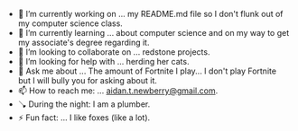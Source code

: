 - 🔭 I’m currently working on ... my README.md file so I don't flunk out of my computer science class.
- 🌱 I’m currently learning ... about computer science and on my way to get my associate's degree regarding it.
- 👯 I’m looking to collaborate on ... redstone projects.
- 🤔 I’m looking for help with ... herding her cats.
- 💬 Ask me about ... The amount of Fortnite I play... I don't play Fortnite but I will bully you for asking about it.
- 📫 How to reach me: ... aidan.t.newberry@gmail.com.
- 🪠 During the night: I am a plumber.
- ⚡ Fun fact: ... I like foxes (like a lot).
